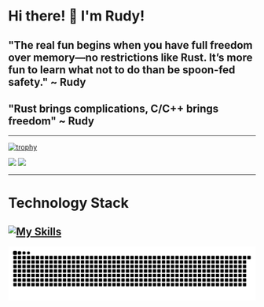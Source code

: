 # Hi there! 👋 I'm Rudy!
"The real fun begins when you have full freedom over memory—no restrictions like Rust. It’s more fun to learn what not to do than be spoon-fed safety." ~ Rudy
--
## **"Rust brings complications, C/C++ brings freedom" ~ Rudy**

---
[![trophy](https://github-profile-trophy.vercel.app/?username=rudy-in&theme=gruvbox)](https://github.com/rudy-in)

<img src="https://github-readme-stats.vercel.app/api?username=rudy-in&show_icons=true&theme=onedark" />
<img src="https://github-readme-stats.vercel.app/api/top-langs/?username=rudy-in&layout=compact&theme=onedark" />

---
# Technology Stack
[![My Skills](https://skillicons.dev/icons?i=js,html,css,rust,zig,c,cpp,go,python,linux,bash,windows,nodejs,figma,lua,kotlin,cmake,docker)](https://skillicons.dev)
---
![snakegif](https://github.com/rudy-in/rudy-in/blob/assets/snake-light.svg)
